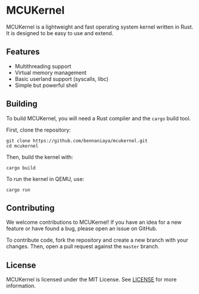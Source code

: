 # MCUKernel

MCUKernel is a lightweight and fast operating system kernel written in Rust. It is designed to be easy to use and extend.

## Features

- Multithreading support
- Virtual memory management
- Basic userland support (syscalls, libc)
- Simple but powerful shell

## Building

To build MCUKernel, you will need a Rust compiler and the `cargo` build tool.

First, clone the repository:

```
git clone https://github.com/bennaniaya/mcukernel.git
cd mcukernel
```
Then, build the kernel with:
```
cargo build
```
To run the kernel in QEMU, use:
```
cargo run
```

## Contributing

We welcome contributions to MCUKernel! If you have an idea for a new feature or have found a bug, please open an issue on GitHub.

To contribute code, fork the repository and create a new branch with your changes. Then, open a pull request against the `master` branch.

## License

MCUKernel is licensed under the MIT License. See [LICENSE](LICENSE) for more information.
